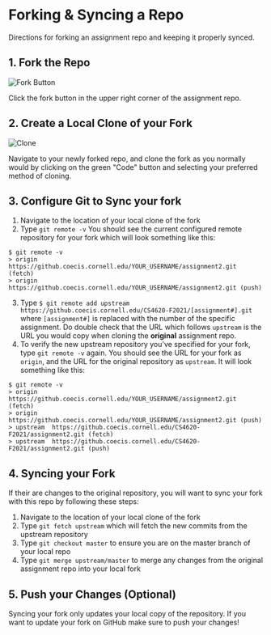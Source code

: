 # Forking & Syncing a Repo

Directions for forking an assignment repo and keeping it properly synced.

## 1. Fork the Repo
![Fork Button](https://github-images.s3.amazonaws.com/help/bootcamp/Bootcamp-Fork.png)

Click the fork button in the upper right corner of the assignment repo.


## 2. Create a Local Clone of your Fork

![Clone](https://docs.github.com/assets/images/help/repository/code-button.png)

Navigate to your newly forked repo, and clone the fork as you normally would by clicking on the green "Code" button and selecting your preferred method of cloning.

## 3. Configure Git to Sync your fork
1. Navigate to the location of your local clone of the fork
2. Type `git remote -v` You should see the current configured remote repository for your fork which will look something like this:
```
$ git remote -v
> origin  https://github.coecis.cornell.edu/YOUR_USERNAME/assignment2.git (fetch)
> origin  https://github.coecis.cornell.edu/YOUR_USERNAME/assignment2.git (push)
```
3. Type `$ git remote add upstream https://github.coecis.cornell.edu/CS4620-F2021/[assignment#].git` where `[assignment#]` is replaced with the number of the specific assignment. Do double check that the URL which follows `upstream` is the URL you would copy when cloning the **original** assignment repo.
4. To verify the new upstream repository you've specified for your fork, type `git remote -v` again. You should see the URL for your fork as `origin`, and the URL for the original repository as `upstream`. It will look something like this:
```
$ git remote -v
> origin    https://github.coecis.cornell.edu/YOUR_USERNAME/assignment2.git (fetch)
> origin    https://github.coecis.cornell.edu/YOUR_USERNAME/assignment2.git (push)
> upstream  https://github.coecis.cornell.edu/CS4620-F2021/assignment2.git (fetch)
> upstream  https://github.coecis.cornell.edu/CS4620-F2021/assignment2.git (push)
```

## 4. Syncing your Fork
If their are changes to the original repository, you will want to sync your fork with this repo by following these steps:
1. Navigate to the location of your local clone of the fork
2. Type `git fetch upstream` which will fetch the new commits from the upstream repository
3. Type `git checkout master` to ensure you are on the master branch of your local repo
4. Type `git merge upstream/master` to merge any changes from the original assignment repo into your local fork

## 5. Push your Changes (Optional)
Syncing your fork only updates your local copy of the repository. If you want to update your fork on GitHub make sure to push your changes!
